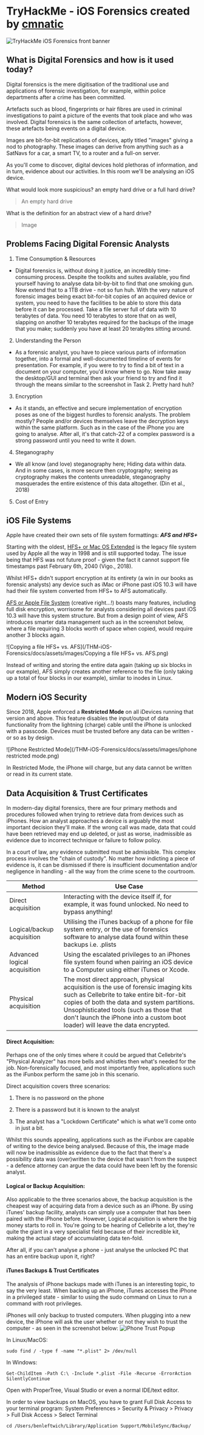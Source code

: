 # TryHackMe - iOS Forensics created by [cmnatic](https://tryhackme.com/p/cmnatic)

![TryHackMe iOS Forensics front banner](/THM-iOS-Forensics/docs/assets/images/THM-ios-forensics-banner.png)

## What is Digital Forensics and how is it used today?
Digital forensics is the mere digitisation of the traditional use and applications of forensic investigation, for example, within police departments after a crime has been committed.

Artefacts such as blood, fingerprints or hair fibres are used in criminal investigations to paint a picture of the events that took place and who was involved. Digital forensics is the same collection of artefacts, however, these artefacts being events on a digital device.

Images are bit-for-bit replications of devices, aptly titled "images" giving a nod to photography. These images can derive from anything such as a SatNavs for a car, a smart TV, to a router and a full-on server.

As you'll come to discover, digital devices hold plethoras of information, and in turn, evidence about our activities. In this room we'll be analysing an iOS device.

What would look more suspicious? an empty hard drive or a full hard drive?
> An empty hard drive

What is the definition for an abstract view of a hard drive?
> Image


## Problems Facing Digital Forensic Analysts

1. Time Consumption & Resources
  - Digital forensics is, without doing it justice, an incredibly time-consuming process. Despite the toolkits and suites available, you find yourself having to analyse data bit-by-bit to find that one smoking gun. Now extend that to a 1TB drive - not so fun huh. With the very nature of forensic images being exact bit-for-bit copies of an acquired device or system, you need to have the facilities to be able to store this data before it can be processed. Take a file server full of data with 10 terabytes of data. You need 10 terabytes to store that on as well, slapping on another 10 terabytes required for the backups of the image that you make; suddenly you have at least 20 terabytes sitting around.
2. Understanding the Person
  - As a forensic analyst, you have to piece various parts of information together, into a formal and well-documented timeline of events for presentation.   For example, if you were to try to find a bit of text in a document on your computer, you'd know where to go. Now take away the desktop/GUI and terminal then ask your friend to try and find it through the means similar to the screenshot in Task 2. Pretty hard huh?
3. Encryption
  - As it stands, an effective and secure implementation of encryption poses as one of the biggest hurdles to forensic analysts. The problem mostly? People and/or devices themselves leave the decryption keys within the same platform. Such as in the case of the iPhone you are going to analyse. After all, it's that catch-22 of a complex password is a strong password until you need to write it down.
4. Steganography
  - We all know (and love) steganography here; Hiding data within data. And in some cases, is more secure then cryptography; seeing as cryptography makes the contents unreadable, steganography masquerades the entire existence of this data altogether. (Din et al., 2018)
5. Cost of Entry


## iOS File Systems

Apple have created their own sets of file system formattings: ***AFS and HFS+***

Starting with the oldest, [HFS+ or Mac OS Extended](https://en.wikipedia.org/wiki/HFS_Plus) is the legacy file system used by Apple all the way in 1998 and is still supported today. The issue being that HFS was not future proof - given the fact it cannot support file timestamps past February 6th, 2040 (Vigo., 2018).

Whilst HFS+ didn't support encryption at its entirety (a win in our books as forensic analysts) any device such as iMac or iPhone past iOS 10.3 will have had their file system converted from HFS+ to AFS automatically.

[AFS or Apple File System](https://en.wikipedia.org/wiki/Apple_File_System) (creative right...!) boasts many features, including full disk encryption, worrisome for analysts considering all devices past iOS 10.3 will have this system structure. But from a design point of view, AFS introduces smarter data management such as in the screenshot below, where a file requiring 3 blocks worth of space when copied, would require another 3 blocks again.

![Copying a file HFS+ vs. AFS](/THM-iOS-Forensics/docs/assets/images/Copying a file HFS+ vs. AFS.png)

Instead of writing and storing the entire data again (taking up six blocks in our example), AFS simply creates another reference to the file (only taking up a total of four blocks in our example), similar to inodes in Linux.






## Modern iOS Security

Since 2018, Apple enforced a **Restricted Mode** on all iDevices running that version and above. This feature disables the input/output of data functionality from the lightning (charge) cable until the iPhone is unlocked with a passcode. Devices must be trusted before any data can be written - or so as by design.

![iPhone Restricted Mode](/THM-iOS-Forensics/docs/assets/images/iphone restricted mode.png)

In Restricted Mode, the iPhone will charge, but any data cannot be written or read in its current state.







## Data Acquisition & Trust Certificates

In modern-day digital forensics, there are four primary methods and procedures followed when trying to retrieve data from devices such as iPhones. How an analyst approaches a device is arguably the most important decision they'll make. If the wrong call was made, data that could have been retrieved may end up deleted, or just as worse, inadmissible as evidence due to incorrect technique or failure to follow policy.

In a court of law, any evidence submitted must be admissible. This complex process involves the "chain of custody". No matter how indicting a piece of evidence is, it can be dismissed if there is insufficient documentation and/or negligence in handling - all the way from the crime scene to the courtroom.

| Method | Use Case |
| --------------- | --------------- | 
| Direct acquisition | Interacting with the device itself if, for example, it was found unlocked. No need to bypass anything! |
| Logical/backup acquisition | Utilising the iTunes backup of a phone for file system entry, or the use of forensics software to analyse data found within these backups i.e. .plists  | 
| Advanced logical acquisition | Using the escalated privileges to an iPhones file system found when pairing an iOS device to a Computer using either iTunes or Xcode. | 
| Physical acquisition | The most direct approach, physical acquisition is the use of forensic imaging kits such as Cellebrite to take entire bit-for-bit copies of both the data and system partitions. Unsophisticated tools (such as those that don't launch the iPhone into a custom boot loader) will leave the data encrypted. |


#### Direct Acquisition:

Perhaps one of the only times where it could be argued that Cellebrite's "Physical Analyzer" has more bells and whistles then what's needed for the job. Non-forensically focused, and most importantly free, applications such as the iFunbox perform the same job in this scenario.

Direct acquisition covers three scenarios:

1. There is no password on the phone

2. There is a password but it is known to the analyst

3. The analyst has a "Lockdown Certificate" which is what we'll come onto in just a bit.

Whilst this sounds appealing, applications such as the iFunbox are capable of writing to the device being analysed. Because of this, the image made will now be inadmissible as evidence due to the fact that there's a possibility data was (over)written to the device that wasn't from the suspect - a defence attorney can argue the data could have been left by the forensic analyst.


#### Logical or Backup Acquisition:

Also applicable to the three scenarios above, the backup acquisition is the cheapest way of acquiring data from a device such as an iPhone. By using iTunes' backup facility, analysts can simply use a computer that has been paired with the iPhone before. However, Logical acquisition is where the big money starts to roll in. You're going to be hearing of Cellebrite a lot, they're quite the giant in a very specialist field because of their incredible kit, making the actual stage of accumulating data ten-fold.

After all, if you can't analyse a phone - just analyse the unlocked PC that has an entire backup upon it, right?


#### iTunes Backups & Trust Certificates

The analysis of iPhone backups made with iTunes is an interesting topic, to say the very least. When backing up an iPhone, iTunes accesses the iPhone in a privileged state - similar to using the sudo command on Linux to run a command with root privileges.

iPhones will only backup to trusted computers. When plugging into a new device, the iPhone will ask the user whether or not they wish to trust the computer - as seen in the screenshot below:
![iPhone Trust Popup](/THM-iOS-Forensics/docs/assets/images/iphone-trust.png)


In Linux/MacOS:
```
sudo find / -type f -name "*.plist" 2> /dev/null
```
In Windows:
```
Get-ChildItem -Path C:\ -Include *.plist -File -Recurse -ErrorAction SilentlyContinue
```
Open with ProperTree, Visual Studio or even a normal IDE/text editor.

In order to view backups on MacOS, you have to grant Full Disk Access to your terminal program: System Preferences > Security & Privacy > Privacy > Full Disk Access > Select Terminal

```
cd /Users/benleftwich/Library/Application Support/MobileSync/Backup/
```

